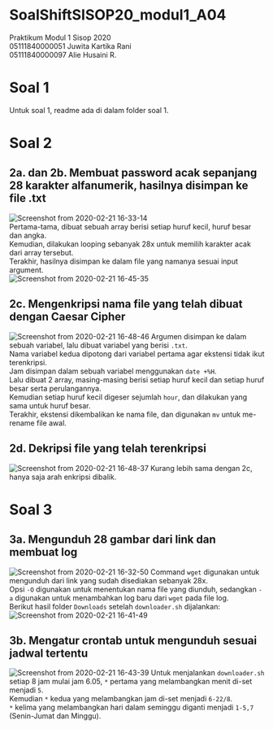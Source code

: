 # SoalShiftSISOP20_modul1_A04
Praktikum Modul 1 Sisop 2020<br/>
05111840000051 Juwita Kartika Rani<br/>
05111840000097 Alie Husaini R.<br/>
# Soal 1
Untuk soal 1, readme ada di dalam folder soal 1.
# Soal 2
## 2a. dan 2b. Membuat password acak sepanjang 28 karakter alfanumerik, hasilnya disimpan ke file .txt
![Screenshot from 2020-02-21 16-33-14](https://user-images.githubusercontent.com/57984390/75024961-e9281080-54cc-11ea-88a8-5811ffb301be.png)<br/>
Pertama-tama, dibuat sebuah array berisi setiap huruf kecil, huruf besar dan angka.<br/>
Kemudian, dilakukan looping sebanyak 28x untuk memilih karakter acak dari array tersebut.<br/>
Terakhir, hasilnya disimpan ke dalam file yang namanya sesuai input argument.<br/>
![Screenshot from 2020-02-21 16-45-35](https://user-images.githubusercontent.com/57984390/75024976-edecc480-54cc-11ea-92dc-0092a5268a4b.png)<br/>
## 2c. Mengenkripsi nama file yang telah dibuat dengan Caesar Cipher
![Screenshot from 2020-02-21 16-48-46](https://user-images.githubusercontent.com/57984390/75024985-f04f1e80-54cc-11ea-9d82-1f5f8cc52e65.png)
Argumen disimpan ke dalam sebuah variabel, lalu dibuat variabel yang berisi `.txt`.<br/>
Nama variabel kedua dipotong dari variabel pertama agar ekstensi tidak ikut terenkripsi.<br/>
Jam disimpan dalam sebuah variabel menggunakan `date +%H`.<br/>
Lalu dibuat 2 array, masing-masing berisi setiap huruf kecil dan setiap huruf besar serta perulangannya.<br/>
Kemudian setiap huruf kecil digeser sejumlah `hour`, dan dilakukan yang sama untuk huruf besar.<br/>
Terakhir, ekstensi dikembalikan ke nama file, dan digunakan `mv` untuk me-rename file awal.
## 2d. Dekripsi file yang telah terenkripsi
![Screenshot from 2020-02-21 16-48-37](https://user-images.githubusercontent.com/57984390/75024984-ef1df180-54cc-11ea-9277-9be3aaf745a4.png)
Kurang lebih sama dengan 2c, hanya saja arah enkripsi dibalik.
# Soal 3
## 3a. Mengunduh 28 gambar dari link dan membuat log
![Screenshot from 2020-02-21 16-32-50](https://user-images.githubusercontent.com/57984390/75024956-e75e4d00-54cc-11ea-9f70-c00a15dab317.png)
Command `wget` digunakan untuk mengunduh dari link yang sudah disediakan sebanyak 28x.<br/>
Opsi `-O` digunakan untuk menentukan nama file yang diunduh, sedangkan `-a` digunakan untuk menambahkan log baru dari `wget` pada file log.<br/>
Berikut hasil folder `Downloads` setelah `downloader.sh` dijalankan:<br/>
![Screenshot from 2020-02-21 16-41-49](https://user-images.githubusercontent.com/57984390/75024963-ea593d80-54cc-11ea-9f89-5c4e6703c5f6.png)
## 3b. Mengatur crontab untuk mengunduh sesuai jadwal tertentu
![Screenshot from 2020-02-21 16-43-39](https://user-images.githubusercontent.com/57984390/75024972-ed542e00-54cc-11ea-856b-97f08847ce43.png)
Untuk menjalankan `downloader.sh` setiap 8 jam mulai jam 6.05, `*` pertama yang melambangkan menit di-set menjadi `5`.<br/>
Kemudian `*` kedua yang melambangkan jam di-set menjadi `6-22/8`.<br/>
`*` kelima yang melambangkan hari dalam seminggu diganti menjadi `1-5,7` (Senin-Jumat dan Minggu).<br/>
